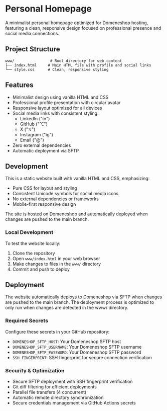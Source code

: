 # Personal Homepage

A minimalist personal homepage optimized for Domeneshop hosting, featuring a clean, responsive design focused on professional presence and social media connections.

## Project Structure

```
www/                # Root directory for web content
├── index.html     # Main HTML file with profile and social links
└── style.css      # Clean, responsive styling
```

## Features

- Minimalist design using vanilla HTML and CSS
- Professional profile presentation with circular avatar
- Responsive layout optimized for all devices
- Social media links with consistent styling:
  - LinkedIn ("in")
  - GitHub ("⌥")
  - X ("𝕏")
  - Instagram ("ig")
  - Email ("@")
- Zero external dependencies
- Automatic deployment via SFTP

## Development

This is a static website built with vanilla HTML and CSS, emphasizing:
- Pure CSS for layout and styling
- Consistent Unicode symbols for social media icons
- No external dependencies or frameworks
- Mobile-first responsive design

The site is hosted on Domeneshop and automatically deployed when changes are pushed to the main branch.

### Local Development

To test the website locally:
1. Clone the repository
2. Open `www/index.html` in your web browser
3. Make changes to files in the `www/` directory
4. Commit and push to deploy

## Deployment

The website automatically deploys to Domeneshop via SFTP when changes are pushed to the main branch. The deployment process is optimized to only run when changes are detected in the www/ directory.

### Required Secrets

Configure these secrets in your GitHub repository:
- `DOMENESHOP_SFTP_HOST`: Your Domeneshop SFTP host
- `DOMENESHOP_SFTP_USERNAME`: Your Domeneshop SFTP username
- `DOMENESHOP_SFTP_PASSWORD`: Your Domeneshop SFTP password
- `SSH_FINGERPRINT`: SSH fingerprint for secure connection verification

### Security & Optimization

- Secure SFTP deployment with SSH fingerprint verification
- Git diff filtering for efficient deployments
- Parallel file transfers (4 concurrent)
- Automatic remote directory synchronization
- Secure credentials management via GitHub Actions secrets